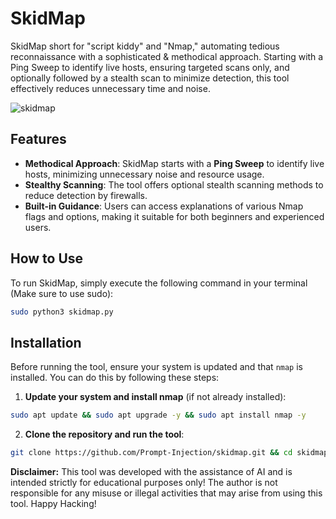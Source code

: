 # SkidMap
SkidMap short for "script kiddy" and "Nmap," automating tedious reconnaissance with a sophisticated &amp; methodical approach. Starting with a Ping Sweep to identify live hosts, ensuring targeted scans only, and optionally followed by a stealth scan to minimize detection, this tool effectively reduces unnecessary time and noise.

![skidmap](https://github.com/user-attachments/assets/6250a155-52f9-44a3-befc-4cb5bc730c2a)


## Features
- **Methodical Approach**: SkidMap starts with a **Ping Sweep** to identify live hosts, minimizing unnecessary noise and resource usage.
- **Stealthy Scanning**: The tool offers optional stealth scanning methods to reduce detection by firewalls.
- **Built-in Guidance**: Users can access explanations of various Nmap flags and options, making it suitable for both beginners and experienced users.

## How to Use
To run SkidMap, simply execute the following command in your terminal (Make sure to use sudo):

```bash
sudo python3 skidmap.py
```
## Installation

Before running the tool, ensure your system is updated and that `nmap` is installed. You can do this by following these steps:

1. **Update your system and install nmap** (if not already installed):
```bash
sudo apt update && sudo apt upgrade -y && sudo apt install nmap -y
   ```
2. **Clone the repository and run the tool**:
```bash
git clone https://github.com/Prompt-Injection/skidmap.git && cd skidmap && sudo python3 skidmap.py
```

**Disclaimer:** This tool was developed with the assistance of AI and is intended strictly for educational purposes only! The author is not responsible for any misuse or illegal activities that may arise from using this tool. Happy Hacking!
